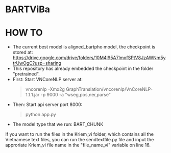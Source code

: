 # BARTViBa

# HOW TO

* The current best model is aligned_bartpho model, the checkpoint is stored at: https://drive.google.com/drive/folders/10M4l95A7ImxfSPtV8JzAWNm5ytrUwOgC?usp=sharing 
* This repository has already embedded the checkpoint in the folder "pretrained". 
* First: Start VNCoreNLP server at:
    >vncorenlp -Xmx2g GraphTranslation/vncorenlp/VnCoreNLP-1.1.1.jar -p 9000 -a "wseg,pos,ner,parse"
* Then:  Start api server port 8000:
    >python app.py
* The model type that we run: BART_CHUNK

If you want to run the files in the Kriem_vi folder, which contains all the Vietnamese text files, you can run the sendtextfile.py file and input the approriate Kriem_vi file name in the "file_name_vi" variable on line 16.
